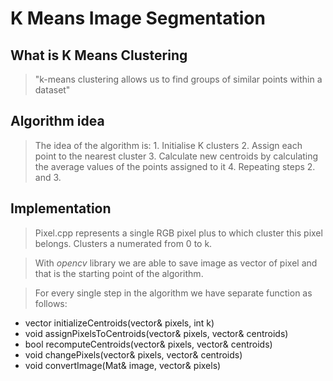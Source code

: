 
# **K Means Image Segmentation**

##  What is K Means Clustering
> "k-means clustering allows us to find  groups of similar points within a dataset"

## Algorithm idea
> The idea of the algorithm is:
    1. Initialise K clusters
    2. Assign each point to the nearest cluster
    3. Calculate new centroids by calculating the average values of the points assigned to it
    4. Repeating steps 2. and 3.

## Implementation
> Pixel.cpp represents a single RGB pixel plus to which cluster this pixel belongs.
Clusters a numerated from 0 to k.

> With *opencv* library we are able to save image as vector of pixel and that is the starting point of the algorithm.

> For every single step in the algorithm we have separate function as follows:

* vector<Pixel> initializeCentroids(vector<Pixel>& pixels, int k)
* void assignPixelsToCentroids(vector<Pixel>& pixels, vector<Pixel>& centroids)
* bool recomputeCentroids(vector<Pixel>& pixels, vector<Pixel>& centroids)
* void changePixels(vector<Pixel>& pixels, vector<Pixel>& centroids)
* void convertImage(Mat& image, vector<Pixel>& pixels)





